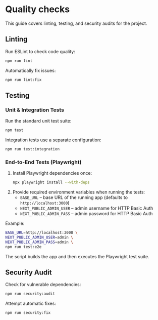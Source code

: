 # Quality checks

This guide covers linting, testing, and security audits for the project.

## Linting

Run ESLint to check code quality:

```bash
npm run lint
```

Automatically fix issues:

```bash
npm run lint:fix
```

## Testing

### Unit & Integration Tests

Run the standard unit test suite:

```bash
npm test
```

Integration tests use a separate configuration:

```bash
npm run test:integration
```

### End-to-End Tests (Playwright)

1. Install Playwright dependencies once:
   ```bash
   npx playwright install --with-deps
   ```
2. Provide required environment variables when running the tests:
   - `BASE_URL` – base URL of the running app (defaults to `http://localhost:3000`)
   - `NEXT_PUBLIC_ADMIN_USER` – admin username for HTTP Basic Auth
   - `NEXT_PUBLIC_ADMIN_PASS` – admin password for HTTP Basic Auth

Example:

```bash
BASE_URL=http://localhost:3000 \
NEXT_PUBLIC_ADMIN_USER=admin \
NEXT_PUBLIC_ADMIN_PASS=admin \
npm run test:e2e
```

The script builds the app and then executes the Playwright test suite.

## Security Audit

Check for vulnerable dependencies:

```bash
npm run security:audit
```

Attempt automatic fixes:

```bash
npm run security:fix
```
